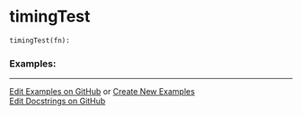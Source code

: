 # <a id="Peeves.TestUtils.timingTest">timingTest</a>

```python
timingTest(fn): 
```
 

### Examples: 


___

[Edit Examples on GitHub](https://github.com/McCoyGroup/References/edit/gh-pages/Documentation/examples/Peeves/TestUtils/timingTest.md) or 
[Create New Examples](https://github.com/McCoyGroup/References/new/gh-pages/?filename=Documentation/examples/Peeves/TestUtils/timingTest.md) <br/>
[Edit Docstrings on GitHub](https://github.com/McCoyGroup/Peeves/edit/master/TestUtils.py?message=Update%20Docs)